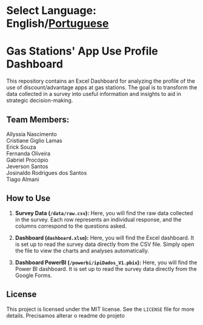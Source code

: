 # Select Language: English/[Portuguese](/README-pt.md)

# Gas Stations' App Use Profile Dashboard

This repository contains an Excel Dashboard for analyzing the profile of the use of discount/advantage apps at gas stations. The goal is to transform the data collected in a survey into useful information and insights to aid in strategic decision-making.


## Team Members:

Allyssia Nascimento </br>
Cristiane Giglio Lamas</br>
Erick Souza</br>
Fernanda Oliveira</br>
Gabriel Procópio</br>
Jeverson Santos</br>
Josinaldo Rodrigues dos Santos</br>
Tiago Almani</br>

## How to Use

1. **Survey Data (`/data/raw.csv`):** Here, you will find the raw data collected in the survey. Each row represents an individual response, and the columns correspond to the questions asked.

2. **Dashboard (`dashboard.xlsm`):** Here, you will find the Excel dashboard. It is set up to read the survey data directly from the CSV file. Simply open the file to view the charts and analyses automatically.

3. **Dashboard PowerBI (`/powerbi/ipiDados_V1.pbix`):** Here, you will find the Power BI dashboard. It is set up to read the survey data directly from the Google Forms.


## License

This project is licensed under the MIT license. See the `LICENSE` file for more details.
Precisamos alterar o readme do projeto